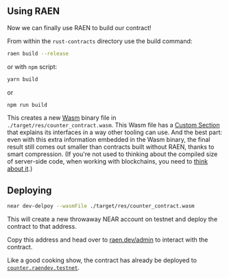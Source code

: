 ## Using RAEN

Now we can finally use RAEN to build our contract!

<!-- Add instructions for cloning the examples repo; -->

From within the `rust-contracts` directory use the build command:

```bash
raen build --release
```

or with `npm` script:

```bash
yarn build
```

or

```bash
npm run build
```

This creates a new [Wasm](https://webassembly.org/) binary file in `./target/res/counter_contract.wasm`. This Wasm file has a [Custom Section](https://webassembly.github.io/spec/core/appendix/custom.html) that explains its interfaces in a way other tooling can use. And the best part: even with this extra information embedded in the Wasm binary, the final result still comes out smaller than contracts built without RAEN, thanks to smart compression. (If you're not used to thinking about the compiled size of server-side code, when working with blockchains, you need to [think about it](https://docs.near.org/docs/concepts/storage-staking).)

## Deploying

```bash
near dev-delpoy --wasmFile ./target/res/counter_contract.wasm
```

This will create a new throwaway NEAR account on testnet and deploy the contract to that address.

Copy this address and head over to [raen.dev/admin](https://raen.dev/admin) to interact with the contract.

Like a good cooking show, the contract has already be deployed to [`counter.raendev.testnet`](https://raen.dev/admin/#/counter.raendev.testnet).
